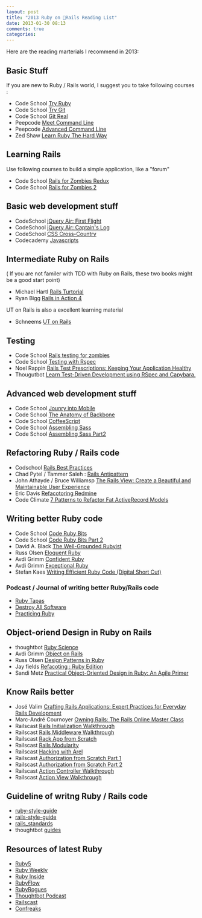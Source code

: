 ```yaml
---
layout: post
title: "2013 Ruby on Rails Reading List"
date: 2013-01-30 08:13
comments: true
categories: 
---
```


Here are the reading marterials I recommend in 2013:

## Basic Stuff

If you are new to Ruby / Rails world, I suggest you to take following courses :

* Code School [Try Ruby](http://www.codeschool.com/courses/try-ruby)
* Code School [Try Git](http://www.codeschool.com/courses/try-git)
* Code School [Git Real](http://www.codeschool.com/courses/git-real)
* Peepcode [Meet Command Line](https://peepcode.com/screencasts)
* Peepcode [Advanced Command Line](https://peepcode.com/products/advanced-command-line)
* Zed Shaw [Learn Ruby The Hard Way](http://ruby.learncodethehardway.org/)

## Learning Rails

Use following courses to build a simple application, like a "forum"

* Code School [Rails for Zombies Redux](http://www.codeschool.com/courses/rails-for-zombies-redux)
* Code School [Rails for Zombies 2](http://www.codeschool.com/courses/rails-for-zombies-2)

## Basic web development stuff

* CodeSchool [jQuery Air: First Flight](http://www.codeschool.com/courses/jquery-air-first-flight)
* CodeSchool [jQuery Air: Captain's Log](http://www.codeschool.com/courses/jquery-air-captains-log)
* CodeSchool [CSS Cross-Country](http://www.codeschool.com/courses/css-cross-country)
* Codecademy [Javascripts](http://www.codecademy.com/zh/tracks/javascript)

## Intermediate Ruby on Rails

( If you are not familer with TDD with Ruby on Rails, these two books might be a good start point)

* Michael Hartl [Rails Turtorial](http://ruby.railstutorial.org/)
* Ryan Bigg [Rails in Action 4](http://www.manning.com/bigg2/)

UT on Rails is also a excellent learning material

* Schneems [UT on Rails](http://schneems.com/ut-rails)

## Testing

* Code School [Rails testing for zombies](http://www.codeschool.com/courses/rails-testing-for-zombies)
* Code School [Testing with Rspec](http://www.codeschool.com/courses/testing-with-rspec)
* Noel Rappin [Rails Test Prescriptions: Keeping Your Application Healthy](http://pragprog.com/book/nrtest/rails-test-prescriptions)
* Thougutbot [Learn Test-Driven Development using RSpec and Capybara.](https://learn.thoughtbot.com/workshops/18-test-driven-rails)

## Advanced web development stuff

* Code School [Jounry into Mobile](http://www.codeschool.com/courses/journey-into-mobile)
* Code School [The Anatomy of Backbone](http://www.codeschool.com/courses/anatomy-of-backbonejs)
* Code School [CoffeeScript](http://www.codeschool.com/courses/coffeescript)
* Code School [Assembling Sass](http://www.codeschool.com/courses/assembling-sass)
* Code School [Assembling Sass Part2](http://www.codeschool.com/courses/assembling-sass)

## Refactoring Ruby / Rails code

* Codschool [Rails Best Practices](http://www.codeschool.com/courses/rails-best-practices)
* Chad Pytel / Tammer Saleh : [Rails Antipattern](http://railsantipatterns.com/)
* John Athayde / Bruce Williamsp [The Rails View: Create a Beautiful and Maintainable User Experience](http://pragprog.com/book/warv/the-rails-view)
* Eric Davis [Refacotoring Redmine](http://www.refactoringredmine.com/)
* Code Climate [7 Patterns to Refactor Fat ActiveRecord Models](http://blog.codeclimate.com/blog/2012/10/17/7-ways-to-decompose-fat-activerecord-models/)


## Writing better Ruby code

* Code School [Code Ruby Bits](http://www.codeschool.com/courses/ruby-bits)
* Code School [Code Ruby Bits Part 2](http://www.codeschool.com/courses/ruby-bits-part-2)
* David A. Black [The Well-Grounded Rubyist](http://www.manning.com/black2/)
* Russ Olsen [Eloquent Ruby](http://www.amazon.com/Eloquent-Ruby-Addison-Wesley-Professional/dp/0321584104)
* Avdi Grimm [Confident Ruby](http://devblog.avdi.org/2012/06/05/confident-ruby-beta/)
* Avdi Grimm [Exceptional Ruby](http://exceptionalruby.com/)
* Stefan Kaes [Writing Efficient Ruby Code (Digital Short Cut)](http://www.informit.com/store/writing-efficient-ruby-code-digital-short-cut-9780321540034)

### Podcast / Journal of writing better Ruby/Rails code

* [Ruby Tapas](http://devblog.avdi.org/rubytapas/)
* [Destroy All Software](https://www.destroyallsoftware.com/screencasts)
* [Practicing Ruby](https://practicingruby.com/)

## Object-oriend Design in Ruby on Rails

* thoughtbot [Ruby Science](https://learn.thoughtbot.com/products/13)
* Avdi Grimm [Object on Rails](http://objectsonrails.com/)
* Russ Olsen [Design Patterns in Ruby](http://www.amazon.com/Design-Patterns-Ruby-Russ-Olsen/dp/0321490452)
* Jay fields [Refacoting : Ruby Edition](http://www.amazon.com/Design-Patterns-Ruby-Russ-Olsen/dp/0321490452)
* Sandi Metz [Practical Object-Oriented Design in Ruby: An Agile Primer](http://www.amazon.com/dp/0321721330)

## Know Rails better

* José Valim [Crafting Rails Applications: Expert Practices for Everyday Rails Development](http://pragprog.com/book/jvrails/crafting-rails-applications)
* Marc-André Cournoyer [Owning Rails: The Rails Online Master Class](http://owningrails.com/)
* Railscast [Rails Initialization Walkthrough](http://railscasts.com/episodes/299-rails-initialization-walkthrough)
* Railscast [Rails Middleware Walkthrough](http://railscasts.com/episodes/319-rails-middleware-walkthrough)
* Railscast [Rack App from Scratch](http://railscasts.com/episodes/317-rack-app-from-scratch)
* Railscast [Rails Modularity](http://railscasts.com/episodes/349-rails-modularity)
* Railscast [Hacking with Arel](http://railscasts.com/episodes/355-hacking-with-arel)
* Railscast [Authorization from Scratch Part 1](http://railscasts.com/episodes/385-authorization-from-scratch-part-1)
* Railscast [Authorization from Scratch Part 2](http://railscasts.com/episodes/386-authorization-from-scratch-part-2)
* Railscast [Action Controller Walkthrough](http://railscasts.com/episodes/395-action-controller-walkthrough)
* Railscast [Action View Walkthrough](http://railscasts.com/episodes/397-action-view-walkthrough)


## Guideline of writng Ruby / Rails code

* [ruby-style-guide](http://www.refactoringredmine.com/)
* [rails-style-guide](https://github.com/bbatsov/rails-style-guide)
* [rails_standards](https://github.com/hopsoft/rails_standards/tree/rails-3-2)
* thoughtbot [guides](https://github.com/thoughtbot/guides)


## Resources of latest Ruby

* [Ruby5](http://ruby5.envylabs.com/) 
* [Ruby Weekly](http://rubyweekly.com/) 
* [Ruby Inside](http://www.rubyinside.com/)
* [RubyFlow](http://www.rubyflow.com/)
* [RubyRogues](http://rubyrogues.com/)
* [Thoughtbot Podcast](http://learn.thoughtbot.com/podcast)
* [Railscast](http://railscasts.com/)
* [Confreaks](http://www.confreaks.com/)

